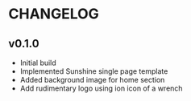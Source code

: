 CHANGELOG
=========

v0.1.0
------

  * Initial build
  * Implemented Sunshine single page template
  * Added background image for home section
  * Add rudimentary logo using ion icon of a wrench